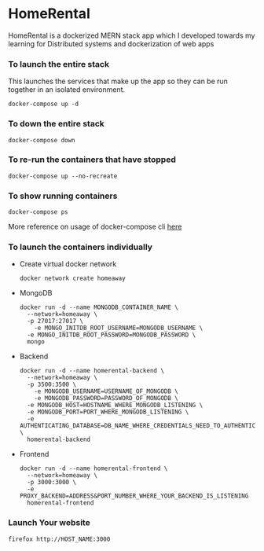 # HomeRental
HomeRental is a dockerized MERN stack app which I developed towards my learning for Distributed systems and dockerization of web apps


### To launch the entire stack
This launches the services that make up the app so they can be run together in an isolated environment.
```
docker-compose up -d
```

### To down the entire stack
```
docker-compose down
```

### To re-run the containers that have stopped
```
docker-compose up --no-recreate
```

### To show running containers
```
docker-compose ps
```

More reference on usage of docker-compose cli [here](https://docs.docker.com/compose/reference/overview/)

### To launch the containers individually

- Create virtual docker network
  ```
  docker network create homeaway
  ```

- MongoDB
  ```
  docker run -d --name MONGODB_CONTAINER_NAME \
    --network=homeaway \
    -p 27017:27017 \
	  -e MONGO_INITDB_ROOT_USERNAME=MONGODB_USERNAME \
    -e MONGO_INITDB_ROOT_PASSWORD=MONGODB_PASSWORD \
    mongo
  ```

- Backend
  ```
  docker run -d --name homerental-backend \
	--network=homeaway \
    -p 3500:3500 \
	  -e MONGODB_USERNAME=USERNAME_OF_MONGODB \
	  -e MONGODB_PASSWORD=PASSWORD_OF_MONGODB \
    -e MONGODB_HOST=HOSTNAME_WHERE_MONGODB_LISTENING \
    -e MONGODB_PORT=PORT_WHERE_MONGODB_LISTENING \
    -e AUTHENTICATING_DATABASE=DB_NAME_WHERE_CREDENTIALS_NEED_TO_AUTHENTICATE \
	homerental-backend
  ```

- Frontend
  ```
  docker run -d --name homerental-frontend \
    --network=homeaway \
    -p 3000:3000 \
    -e PROXY_BACKEND=ADDRESS&PORT_NUMBER_WHERE_YOUR_BACKEND_IS_LISTENING
    homerental-frontend
  ```
### Launch Your website
```
firefox http://HOST_NAME:3000
```
